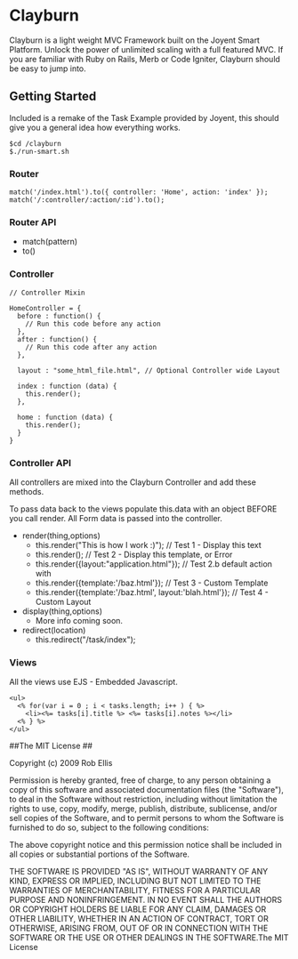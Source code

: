 # Clayburn #

Clayburn is a light weight MVC Framework built on the Joyent Smart Platform. Unlock the power of unlimited scaling with a full featured MVC.
If you are familiar with Ruby on Rails, Merb or Code Igniter, Clayburn should be easy to jump into.

## Getting Started ##

Included is a remake of the Task Example provided by Joyent, this should give you a general idea how everything works.

    $cd /clayburn
    $./run-smart.sh

### Router ###

    match('/index.html').to({ controller: 'Home', action: 'index' });
    match('/:controller/:action/:id').to();
    
### Router API ###
- match(pattern)
- to() 
    
### Controller ###
  
    // Controller Mixin
  
    HomeController = {
      before : function() {
        // Run this code before any action
      },
      after : function() {
        // Run this code after any action
      },
      
      layout : "some_html_file.html", // Optional Controller wide Layout
      
      index : function (data) {  
        this.render();
      },

      home : function (data) {    
        this.render();
      }    
    }
    
### Controller API ###

All controllers are mixed into the Clayburn Controller and add these methods.

To pass data back to the views populate this.data with an object BEFORE you call render.
All Form data is passed into the controller.

- render(thing,options)
  - this.render("This is how I work :)");                     // Test 1 - Display this text
  - this.render();                                            // Test 2 - Display this template, or Error
  - this.render({layout:"application.html"});                 // Test 2.b default action with 
  - this.render({template:'/baz.html'});                      // Test 3 - Custom Template 
  - this.render({template:'/baz.html', layout:'blah.html'});  // Test 4 - Custom Layout
- display(thing,options)
  - More info coming soon. 
- redirect(location)
  - this.redirect("/task/index");
  
### Views ###

All the views use EJS - Embedded Javascript.

    <ul>
      <% for(var i = 0 ; i < tasks.length; i++ ) { %>
        <li><%= tasks[i].title %> <%= tasks[i].notes %></li>
      <% } %>
    </ul>
  


##The MIT License ##

Copyright (c) 2009 Rob Ellis

Permission is hereby granted, free of charge, to any person obtaining a copy of this software and associated documentation files (the "Software"), to deal in the Software without restriction, including without limitation the rights to use, copy, modify, merge, publish, distribute, sublicense, and/or sell copies of the Software, and to permit persons to whom the Software is furnished to do so, subject to the following conditions:

The above copyright notice and this permission notice shall be included in all copies or substantial portions of the Software.

THE SOFTWARE IS PROVIDED "AS IS", WITHOUT WARRANTY OF ANY KIND, EXPRESS OR IMPLIED, INCLUDING BUT NOT LIMITED TO THE WARRANTIES OF MERCHANTABILITY, FITNESS FOR A PARTICULAR PURPOSE AND NONINFRINGEMENT. IN NO EVENT SHALL THE AUTHORS OR COPYRIGHT HOLDERS BE LIABLE FOR ANY CLAIM, DAMAGES OR OTHER LIABILITY, WHETHER IN AN ACTION OF CONTRACT, TORT OR OTHERWISE, ARISING FROM, OUT OF OR IN CONNECTION WITH THE SOFTWARE OR THE USE OR OTHER DEALINGS IN THE SOFTWARE.The MIT License
